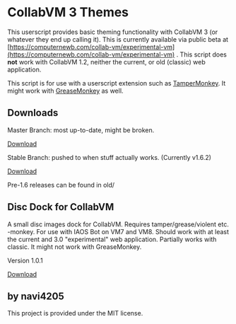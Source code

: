 # CollabVM 3 Themes

This userscript provides basic theming functionality with CollabVM 3 (or
whatever they end up calling it). This is currently available via public beta
at 
[https://computernewb.com/collab-vm/experimental-vm](https://computernewb.com/collab-vm/experimental-vm)
. This script does 
**not** work with CollabVM 1.2, neither the current, or old (classic)
web application. 

This script is for use with a userscript extension such as 
[TamperMonkey](https://www.tampermonkey.net/). It might work with 
[GreaseMonkey](https://www.greasespot.net/) as well. 

## Downloads

Master Branch: most up-to-date, might be broken.

[Download](https://github.com/Lunaqua/collabvm3_themes/raw/refs/heads/master/collabvm3_themes.user.js)

Stable Branch: pushed to when stuff actually works. (Currently v1.6.2)

[Download](https://github.com/Lunaqua/collabvm3_themes/raw/refs/heads/stable/collabvm3_themes.user.js)

Pre-1.6 releases can be found in old/

## Disc Dock for CollabVM

A small disc images dock for CollabVM. Requires tamper/grease/violent etc. -monkey. For use with IAOS Bot on
VM7 and VM8.
Should work with at least the current and 3.0 "experimental" web application. Partially works with classic.
It might not work with GreaseMonkey.

Version 1.0.1

[Download](https://github.com/Lunaqua/collabvm3_themes/raw/refs/heads/master/discdock/collabvm_discdock.js)

## by navi4205

This project is provided under the MIT license.
